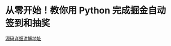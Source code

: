 # 从零开始！教你用 Python 完成掘金自动签到和抽奖

[源码详细讲解地址](https://blog.csdn.net/u010042702/article/details/142039241)

